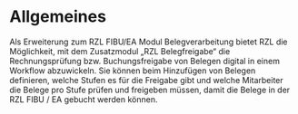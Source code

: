 # Allgemeines

Als Erweiterung zum RZL FIBU/EA Modul Belegverarbeitung bietet RZL die
Möglichkeit, mit dem Zusatzmodul „RZL Belegfreigabe“ die
Rechnungsprüfung bzw. Buchungsfreigabe von Belegen digital in einem
Workflow abzuwickeln. Sie können beim Hinzufügen von Belegen definieren,
welche Stufen es für die Freigabe gibt und welche Mitarbeiter die Belege
pro Stufe prüfen und freigeben müssen, damit die Belege in der RZL FIBU
/ EA gebucht werden können.